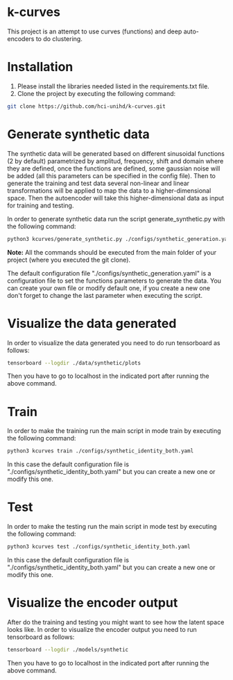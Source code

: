 # k-curves
This project is an attempt to use curves (functions) and deep auto-encoders to do clustering.

# Installation
1. Please install the libraries needed listed in the requirements.txt file.
2. Clone the project by executing the following command:

```bash
git clone https://github.com/hci-unihd/k-curves.git
```

# Generate synthetic data

The synthetic data will be generated based on different sinusoidal functions (2 by default) parametrized by amplitud, frequency, shift and domain where they are defined, once the functions are defined, some gaussian noise will be added (all this parameters can be specified in the config file). 
Then to generate the training and test data several non-linear and linear transformations will be applied to map the data to a higher-dimensional space. Then the autoencoder will take this higher-dimensional data as input for training and testing.

In order to generate synthetic data run the script generate_synthetic.py with the following command:

```bash
python3 kcurves/generate_synthetic.py ./configs/synthetic_generation.yaml
```

**Note:** All the commands should be executed from the main folder of your project (where you executed the git clone).

The default configuration file "./configs/synthetic_generation.yaml" is a configuration file to set the functions parameters to generate the data. You can create your own file or modify default one, if you create a new one don't forget to change the last parameter when executing the script.


# Visualize the data generated

In order to visualize the data generated you need to do run tensorboard as follows:
```bash
tensorboard --logdir ./data/synthetic/plots
```
Then you have to go to localhost in the indicated port after running the above command.

# Train
In order to make the training run the main script in mode train by executing the following command:

```bash
python3 kcurves train ./configs/synthetic_identity_both.yaml
```

In this case the default configuration file is "./configs/synthetic_identity_both.yaml" but you can create a new one or modify this one.

# Test

In order to make the testing run the main script in mode test by executing the following command:

```bash
python3 kcurves test ./configs/synthetic_identity_both.yaml  
```

In this case the default configuration file is "./configs/synthetic_identity_both.yaml" but you can create a new one or modify this one.


# Visualize the encoder output
After do the training and testing you might want to see how the latent space looks like. In order to visualize the encoder output you need to run tensorboard as follows:

```bash
tensorboard --logdir ./models/synthetic
```

Then you have to go to localhost in the indicated port after running the above command.









